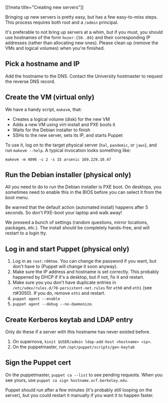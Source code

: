 [[!meta title="Creating new servers"]]

Bringing up new servers is pretty easy, but has a few easy-to-miss steps. This
process requires both root and a `/admin` principal.

It's preferable to not bring up servers at a whim, but if you must, you should
use hostnames of the form `hozer-{50..89}` and their corresponding IP addresses
(rather than allocating new ones). Please clean up (remove the VMs and logical
volumes) when you're finished.

## Pick a hostname and IP

Add the hostname to the DNS. Contact the University hostmaster to request the
reverse DNS record.

## Create the VM (virtual only)

We have a handy script, `makevm`, that:

* Creates a logical volume (disk) for the new VM
* Adds a new VM using virt-install and PXE boots it
* Waits for the Debian installer to finish
* SSHs to the new server, sets its IP, and starts Puppet

To use it, log on to the target physical server (`hal`, `pandemic`, or `jaws`),
and run `makevm --help`. A typical invocation looks something like:

    makevm -m 4096 -c 2 -s 15 arsenic 169.229.10.47

## Run the Debian installer (physical only)

All you need to do to run the Debian installer is PXE boot. On desktops, you
sometimes need to enable this in the BIOS before you can select it from the
boot menu.

Be warned that the default action (automated install) happens after 5 seconds.
So don't PXE-boot your laptop and walk away!

We preseed a bunch of settings (random questions, mirror locations, packages,
etc.). The install should be completely hands-free, and will restart to a login
tty.

## Log in and start Puppet (physical only)

1. Log in as `root:r00tme`. You can change the password if you want, but don't
   have to (Puppet will change it soon anyway).
2. Make sure the IP address and hostname is set correctly. This probably
   happened by DHCP if it's a desktop, but if not, fix it and restart.
3. Make sure you you don't have duplicate entries in
   `/etc/udev/rules.d/70-persistent-net.rules` for `eth0` and `eth1` (see
   rt#3050). If you do, remove `eth1` and restart.
4. `puppet agent --enable`
5. `puppet agent --debug --no-daemonize`.

## Create Kerberos keytab and LDAP entry

Only do these if a server with this hostname has never existed before.

1. On supernova, `kinit $USER/admin ldap-add-host <hostname> <ip>`.
2. On the puppetmaster, run `/opt/puppet/scripts/gen-keytab`

## Sign the Puppet cert

On the puppetmaster, `puppet ca --list` to see pending requests. When you see
yours, use `puppet ca sign hostname.ocf.berkeley.edu`.

Puppet should run after a few minutes (it's probably still looping on the
server), but you could restart it manually if you want it to happen faster.
